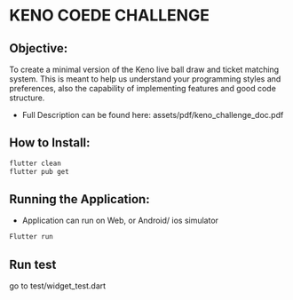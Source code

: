 # KENO COEDE CHALLENGE

## Objective:
To create a minimal version of the Keno live ball draw and ticket matching system.
This is meant to help us understand your programming styles and preferences, also the capability of implementing features and good code
structure.

* Full Description can be found here: assets/pdf/keno_challenge_doc.pdf

## How to Install:
```bash
flutter clean
flutter pub get
```

## Running the Application:
* Application can run on Web, or Android/ ios simulator
```bash
Flutter run
```

## Run test

go to test/widget_test.dart 

